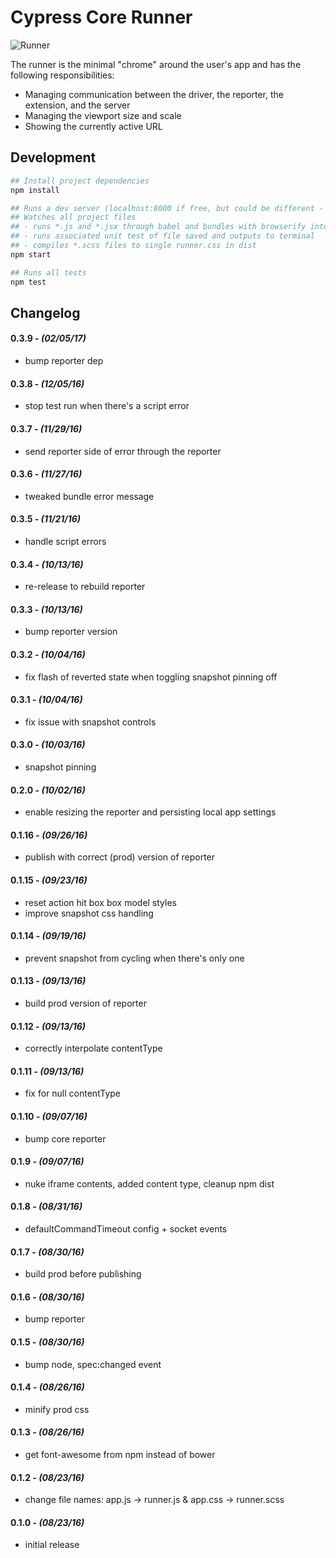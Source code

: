 # Cypress Core Runner

![Runner](https://cloud.githubusercontent.com/assets/1157043/17947042/e9352ae2-6a18-11e6-85af-3670c7cfba03.png)

The runner is the minimal "chrome" around the user's app and has the following responsibilities:

- Managing communication between the driver, the reporter, the extension, and the server
- Managing the viewport size and scale
- Showing the currently active URL

## Development

```bash
## Install project dependencies
npm install
```

```bash
## Runs a dev server (localhost:8000 if free, but could be different - check the output in the console)
## Watches all project files
## - runs *.js and *.jsx through babel and bundles with browserify into single runner.js in dist
## - runs associated unit test of file saved and outputs to terminal
## - compiles *.scss files to single runner.css in dist
npm start
```

```bash
## Runs all tests
npm test
```

## Changelog

#### 0.3.9 - *(02/05/17)*
- bump reporter dep

#### 0.3.8 - *(12/05/16)*
- stop test run when there's a script error

#### 0.3.7 - *(11/29/16)*
- send reporter side of error through the reporter

#### 0.3.6 - *(11/27/16)*
- tweaked bundle error message

#### 0.3.5 - *(11/21/16)*
- handle script errors

#### 0.3.4 - *(10/13/16)*
- re-release to rebuild reporter

#### 0.3.3 - *(10/13/16)*
- bump reporter version

#### 0.3.2 - *(10/04/16)*
- fix flash of reverted state when toggling snapshot pinning off

#### 0.3.1 - *(10/04/16)*
- fix issue with snapshot controls

#### 0.3.0 - *(10/03/16)*
- snapshot pinning

#### 0.2.0 - *(10/02/16)*
- enable resizing the reporter and persisting local app settings

#### 0.1.16 - *(09/26/16)*
- publish with correct (prod) version of reporter

#### 0.1.15 - *(09/23/16)*
- reset action hit box box model styles
- improve snapshot css handling

#### 0.1.14 - *(09/19/16)*
- prevent snapshot from cycling when there's only one

#### 0.1.13 - *(09/13/16)*
- build prod version of reporter

#### 0.1.12 - *(09/13/16)*
- correctly interpolate contentType

#### 0.1.11 - *(09/13/16)*
- fix for null contentType

#### 0.1.10 - *(09/07/16)*
- bump core reporter

#### 0.1.9 - *(09/07/16)*
- nuke iframe contents, added content type, cleanup npm dist

#### 0.1.8 - *(08/31/16)*
- defaultCommandTimeout config + socket events

#### 0.1.7 - *(08/30/16)*
- build prod before publishing

#### 0.1.6 - *(08/30/16)*
- bump reporter

#### 0.1.5 - *(08/30/16)*
- bump node, spec:changed event

#### 0.1.4 - *(08/26/16)*
- minify prod css

#### 0.1.3 - *(08/26/16)*
- get font-awesome from npm instead of bower

#### 0.1.2 - *(08/23/16)*
- change file names: app.js -> runner.js & app.css -> runner.scss

#### 0.1.0 - *(08/23/16)*
- initial release
